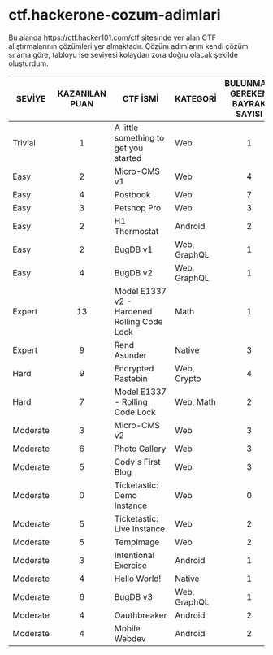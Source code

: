 # ctf.hackerone-cozum-adimlari
Bu alanda https://ctf.hacker101.com/ctf sitesinde yer alan CTF alıştırmalarının çözümleri yer almaktadır.
Çözüm adımlarını kendi çözüm sırama göre, tabloyu ise seviyesi kolaydan zora doğru olacak şekilde oluşturdum.

| SEVİYE | KAZANILAN PUAN | CTF İSMİ | KATEGORİ | BULUNMASI GEREKEN BAYRAK SAYISI |
|--------|:---:|----------|----------|:---:|
|Trivial|1|A little something to get you started|Web|	1
|Easy|2|Micro-CMS v1|Web|	4
|Easy|4|Postbook|Web|	7
|Easy|3|Petshop Pro|Web|	3
|Easy|2|H1 Thermostat|Android|	2
|Easy|2|BugDB v1|Web, GraphQL|	1
|Easy|4|BugDB v2|Web, GraphQL|	1
|Expert|13|Model E1337 v2 - Hardened Rolling Code Lock|Math|	1
|Expert|9|Rend Asunder|Native|	3
|Hard|9|Encrypted Pastebin|Web, Crypto|	4
|Hard|7|Model E1337 - Rolling Code Lock|Web, Math|	2
|Moderate|3|Micro-CMS v2|Web|	3
|Moderate|6|Photo Gallery|Web|	3
|Moderate|5|Cody's First Blog|Web|	3
|Moderate|0|Ticketastic: Demo Instance|Web|	0
|Moderate|5|Ticketastic: Live Instance|Web|	2
|Moderate|5|TempImage|Web|	2
|Moderate|3|Intentional Exercise|Android|	1
|Moderate|4|Hello World!|Native|	1
|Moderate|6|BugDB v3|Web, GraphQL|	1
|Moderate|4|Oauthbreaker|Android|	2
|Moderate|4|Mobile Webdev|Android|	2
